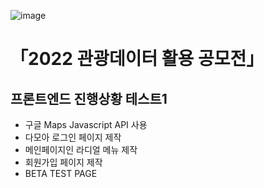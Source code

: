 ![image](https://user-images.githubusercontent.com/104310191/186159907-20c09066-bd17-4f49-84bd-94fb81c74963.png)

「2022 관광데이터 활용 공모전」
===============================

프론트엔드 진행상황 테스트1
----------------------------

- 구글 Maps Javascript API 사용
- 다모아 로그인 페이지 제작
- 메인페이지인 라디얼 메뉴 제작
- 회원가입 페이지 제작
- BETA TEST PAGE
